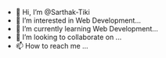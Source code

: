 - 👋 Hi, I’m @Sarthak-Tiki
- 👀 I’m interested in Web Development...
- 🌱 I’m currently learning Web Development...
- 💞️ I’m looking to collaborate on ...
- 📫 How to reach me ...

<!---
Sarthak-Tiki/Sarthak-Tiki is a ✨ special ✨ repository because its `README.md` (this file) appears on your GitHub profile.
You can click the Preview link to take a look at your changes.
--->
